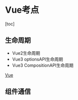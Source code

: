 # Vue考点

[toc]

## 生命周期

- Vue2生命周期
- Vue3 optionsAPI生命周期
- Vue3 CompositionAPI生命周期

[Vue](../vue/02-interview.md)

## 组件通信
